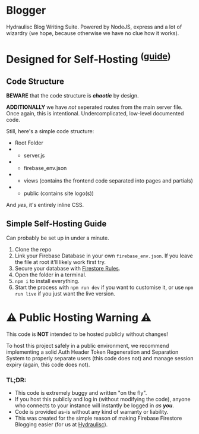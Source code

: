 # Blogger

Hydraulisc Blog Writing Suite. Powered by NodeJS, express and a lot of wizardry (we hope, because otherwise we have no clue how it works).

# Designed for Self-Hosting <sup>([guide](https://github.com/Hydraulisc/blogger?tab=readme-ov-file#simple-self-hosting-guide))</sup>

## Code Structure

**BEWARE** that the code structure is **_chaotic_** by design.

**ADDITIONALLY** we have _not_ seperated routes from the main server file. Once again, this is intentional. Undercomplicated, low-level documented code.

Still, here's a simple code structure:
- Root Folder
- - server.js
- - firebase_env.json
- - views (contains the frontend code separated into pages and partials)
- - public (contains site logo(s))

And _yes_, it's entirely inline CSS.

## Simple Self-Hosting Guide
Can probably be set up in under a minute.

1. Clone the repo
2. Link your Firebase Database in your own `firebase_env.json`. If you leave the file at root it'll likely work first try.
3. Secure your database with [Firestore Rules](https://firebase.google.com/docs/rules).
4. Open the folder in a terminal.
5. `npm i` to install everything.
6. Start the process with `npm run dev` if you want to customise it, or use `npm run live` if you just want the live version.

# ⚠️ Public Hosting Warning ⚠️

This code is **NOT** intended to be hosted publicly without changes!

To host this project safely in a public environment, we recommend implementing a solid Auth Header Token Regeneration and Separation System to properly separate users (this code does not) and manage session expiry (again, this code does not).

### TL;DR:

- This code is extremely buggy and written "on the fly".
- If you host this publicly and log in (without modifying the code), anyone who connects to your instance will instantly be logged in _as **you**_.
- Code is provided as-is without any kind of warranty or liability.
- This was created for the simple reason of making Firebase Firestore Blogging easier (for us at [Hydraulisc](https://about.hydraulisc.net)).
